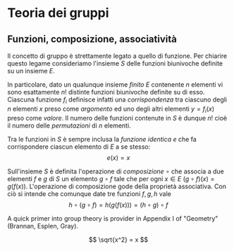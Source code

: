 # Teoria dei gruppi

## Funzioni, composizione, associatività
Il concetto di gruppo è strettamente legato a quello di funzione. Per chiarire questo legame consideriamo l'insieme $S$ delle funzioni biunivoche definite su un insieme $E$. 

In particolare, dato un qualunque insieme *finito* $E$ contenente $n$ elementi vi sono esattamente $n!$ distinte funzioni biunivoche definite su di esso. Ciascuna funzione $f_i$ definisce infatti una *corrispondenza* tra ciascuno degli $n$ elementi $x$ preso come *argomento* ed uno degli altri elementi $y = f_i(x)$ preso come *valore*. Il numero delle funzioni contenute in $S$ è dunque $n!$ cioè il numero delle *permutazioni* di $n$ elementi. 

Tra le funzioni in $S$ è sempre inclusa la *funzione identica* $e$ che fa corrispondere ciascun elemento di $E$ a se stesso:
$$e(x) = x $$

Sull'insieme $S$ è definita l'operazione di *composizione* $\circ$ che associa a due elementi $f$ e $g$ di $S$ un elemento $g \circ f$ tale che per ogni $x \in E$ $(g \circ f)(x) = g(f(x))$. L'operazione di composizione gode della proprietà associativa. Con ciò si intende che comunque date tre funzioni $f, g, h$ vale 
$$ h \circ (g \circ f) = h(g(f(x))) =(h \circ g) \circ f $$

 

A quick primer into group theory is provider in Appendix I of "Geometry" (Brannan, Esplen, Gray). 

$$ \sqrt{x^2} = x $$  
<!--stackedit_data:
eyJoaXN0b3J5IjpbMTg0MjIwMTIxOCwxODUzNTc3ODE1XX0=
-->